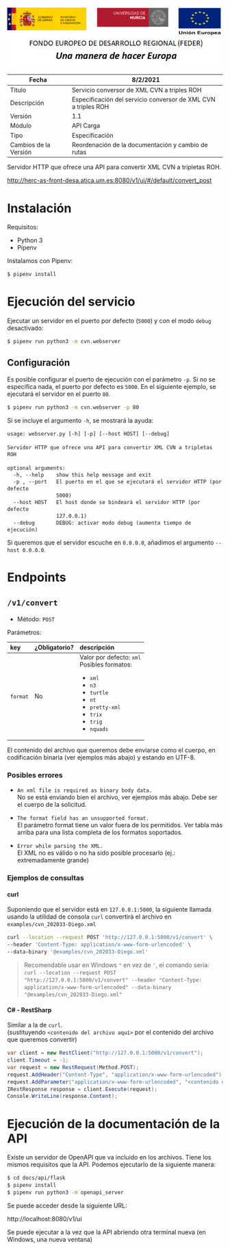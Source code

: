 
![](../../Docs/media/CabeceraDocumentosMD.png)

| Fecha         | 8/2/2021                                                   |
| ------------- | ------------------------------------------------------------ |
|Titulo|Servicio conversor de XML CVN a triples ROH| 
|Descripción|Especificación del servicio conversor de XML CVN a triples ROH|
|Versión|1.1|
|Módulo|API Carga|
|Tipo|Especificación|
|Cambios de la Versión|Reordenación de la documentación y cambio de rutas|


Servidor HTTP que ofrece una API para convertir XML CVN a tripletas ROH.

http://herc-as-front-desa.atica.um.es:8080/v1/ui/#/default/convert_post

# Instalación

Requisitos:

- Python 3
- Pipenv

Instalamos con Pipenv:

```bash
$ pipenv install
```

# Ejecución del servicio

Ejecutar un servidor en el puerto por defecto (`5000`) y con el modo `debug` desactivado:

```bash
$ pipenv run python3 -m cvn.webserver
```

## Configuración

Es posible configurar el puerto de ejecución con el parámetro `-p`.  Si no se especifica nada, el puerto por defecto es `5000`. 
En el siguiente ejemplo, se ejecutará el servidor en el puerto `80`.

```bash
$ pipenv run python3 -m cvn.webserver -p 80
```

Si se incluye el argumento `-h`, se mostrará la ayuda:

```text
usage: webserver.py [-h] [-p] [--host HOST] [--debug]

Servidor HTTP que ofrece una API para convertir XML CVN a tripletas ROH

optional arguments:
  -h, --help    show this help message and exit
  -p , --port   El puerto en el que se ejecutará el servidor HTTP (por defecto
                5000)
  --host HOST   El host donde se bindeará el servidor HTTP (por defecto
                127.0.0.1)
  --debug       DEBUG: activar modo debug (aumenta tiempo de ejecución)
```

Si queremos que el servidor escuche en `0.0.0.0`, añadimos el argumento `--host 0.0.0.0`.

# Endpoints

## `/v1/convert`

- Método: `POST`

Parámetros:

| key | ¿Obligatorio? | descripción |
|:--|:--|:--|
| `format` | No | Valor por defecto: `xml`<br>Posibles formatos: <ul><li>`xml`</li><li>`n3`</li><li>`turtle`</li><li>`nt`</li><li>`pretty-xml`</li><li>`trix`</li><li>`trig`</li><li>`nquads`</li></ul>

El contenido del archivo que queremos debe enviarse como el cuerpo, en codificación binaria (ver ejemplos más abajo) y estando en UTF-8.

### Posibles errores

- `An xml file is required as binary body data.` \
    No se está enviando bien el archivo, ver ejemplos más abajo. Debe ser el cuerpo de la solicitud.

- `The format field has an unsupported format.` \
	El parámetro format tiene un valor fuera de los permitidos. Ver tabla más arriba para una lista completa de los formatos soportados.

- `Error while parsing the XML.` \
    El XML no es válido o no ha sido posible procesarlo (ej.: extremadamente grande)

### Ejemplos de consultas

#### curl

Suponiendo que el servidor está en `127.0.0.1:5000`, la siguiente llamada usando la utilidad de consola `curl` convertirá
el archivo en `examples/cvn_202033-Diego.xml`

```bash
curl --location --request POST 'http://127.0.0.1:5000/v1/convert' \
--header 'Content-Type: application/x-www-form-urlencoded' \
--data-binary '@examples/cvn_202033-Diego.xml'
```

> Recomendable usar en Windows `"` en vez de `'`, el comando sería:
> `curl --location --request POST "http://127.0.0.1:5000/v1/convert" --header "Content-Type: application/x-www-form-urlencoded" --data-binary "@examples/cvn_202033-Diego.xml"`

#### C# - RestSharp

Similar a la de `curl`.  
(sustituyendo `<contenido del archivo aquí>` por el contenido del archivo que queremos convertir)

```cs
var client = new RestClient("http://127.0.0.1:5000/v1/convert");
client.Timeout = -1;
var request = new RestRequest(Method.POST);
request.AddHeader("Content-Type", "application/x-www-form-urlencoded");
request.AddParameter("application/x-www-form-urlencoded", "<contenido del archivo aquí>", ParameterType.RequestBody);
IRestResponse response = client.Execute(request);
Console.WriteLine(response.Content);
```

# Ejecución de la documentación de la API

Existe un servidor de OpenAPI que va incluido en los archivos. Tiene los mismos requisitos que la API. Podemos ejecutarlo de la siguiente manera:

```bash
$ cd docs/api/flask
$ pipenv install
$ pipenv run python3 -m openapi_server
```

Se puede acceder desde la siguiente URL:

http://localhost:8080/v1/ui

Se puede ejecutar a la vez que la API abriendo otra terminal nueva (en Windows, una nueva ventana)
